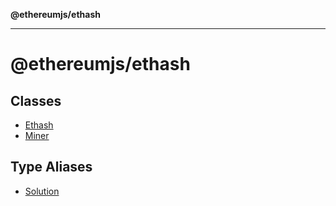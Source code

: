 **@ethereumjs/ethash**

***

# @ethereumjs/ethash

## Classes

- [Ethash](classes/Ethash.md)
- [Miner](classes/Miner.md)

## Type Aliases

- [Solution](type-aliases/Solution.md)
